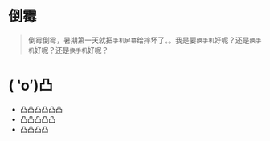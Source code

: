 # 倒霉
> 倒霉倒霉，暑期第一天就把`手机屏幕`给摔坏了。。我是要`换手机`好呢？还是`换手机`好呢？还是`换手机`好呢？  
     

# ( ‵o′)凸
* 凸凸凸凸凸凸
* 凸凸凸凸凸
* 凸凸凸凸
